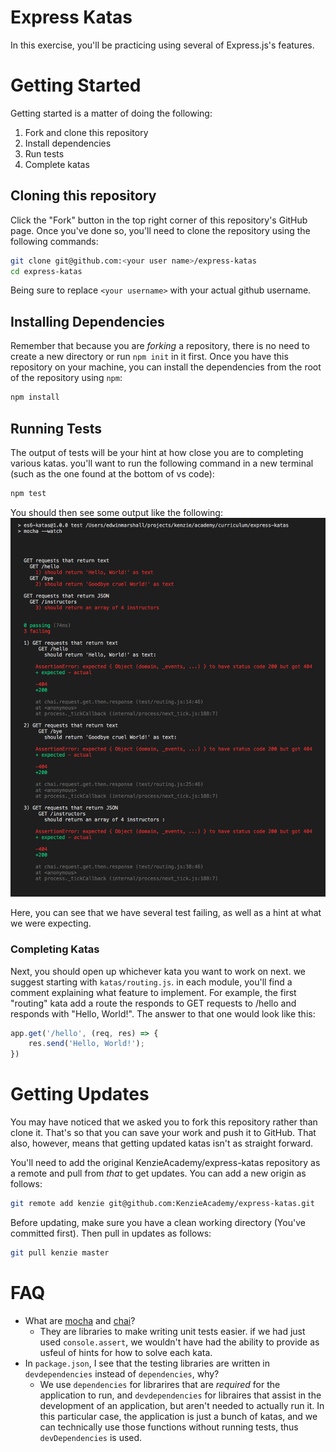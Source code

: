 # Express Katas
In this exercise, you'll be practicing using several of Express.js's features.

# Getting Started
Getting started is a matter of doing the following:
1. Fork and clone this repository
2. Install dependencies
3. Run tests
4. Complete katas

## Cloning this repository
Click the "Fork" button in the top right corner of this repository's GitHub page. Once you've done so, you'll need to clone the repository using the following commands:
```bash
git clone git@github.com:<your user name>/express-katas
cd express-katas
```

Being sure to replace `<your username>` with your actual github username.

## Installing Dependencies
Remember that because you are
_forking_ a repository, there is no need to create a new directory or run
`npm init` in it first. Once you have this repository on your machine, you
can install the dependencies from the root of the repository using `npm`:
```bash
npm install
```

## Running Tests
The output of tests will be your hint at how close you are to completing various katas. you'll want to run the following command in a new terminal (such as the one found at the bottom of vs code):
```bash
npm test
```

You should then see some output like the following:
![test output screenshot](https://raw.githubusercontent.com/kenzieacademy/express-katas/master/test_output.png)

Here, you can see that we have several test failing, as well as a hint at what we were expecting.

### Completing Katas
Next, you should open up whichever kata you want to work on next. we suggest starting with `katas/routing.js`. in each module, you'll find a comment explaining what feature to implement. For example, the first "routing" kata add a route the responds to GET requests to /hello and responds with "Hello, World!". The answer to that one would look like this:
```javascript
app.get('/hello', (req, res) => {
    res.send('Hello, World!');
})
```

# Getting Updates
You may have noticed that we asked you to fork this repository rather than
clone it. That's so that you can save your work and push it to GitHub. That
also, however, means that getting updated katas isn't as straight forward.

You'll need to add the original KenzieAcademy/express-katas repository as a
remote and pull from _that_ to get updates.
You can add a new origin as follows:
```bash
git remote add kenzie git@github.com:KenzieAcademy/express-katas.git
```

Before updating, make sure you have a clean working directory (You've
committed first). Then pull in updates as follows:
```bash
git pull kenzie master
```

# FAQ
- What are [mocha](https://mochajs.org/) and [chai](http://www.chaijs.com/)? 
    - They are libraries to make writing unit tests easier. if we had just
      used `console.assert`, we wouldn't have had the ability to provide as
      usfeul of hints for how to solve each kata.
- In `package.json`, I see that the testing libraries are written in
  `devdependencies` instead of `dependencies`, why?
    - We use `dependencies` for librarires that are _required_ for the
      application to run, and `devdependencies` for libraires that assist in
      the development of an application, but aren't needed to actually run it.
      In this particular case, the application is just a bunch of katas, and we
      can technically use those functions without running tests, thus
      `devDependencies` is used.
